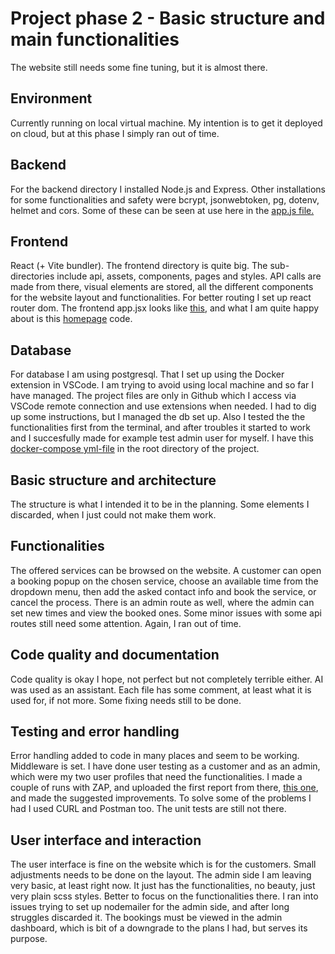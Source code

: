 # Project phase 2 - Basic structure and main functionalities
The website still needs some fine tuning, but it is almost there. 

## Environment
Currently running on local virtual machine. My intention is to get it deployed on cloud, but at this phase I simply ran out of time. 

## Backend
For the backend directory I installed Node.js and Express. Other installations for some functionalities and safety were bcrypt, jsonwebtoken, pg, dotenv, helmet and cors. Some of these can be seen at use here in the <a href="https://github.com/satukauppinen/AdvWebDev-project/blob/main/backend/app.js">app.js file.</a>

## Frontend
React (+ Vite bundler). The frontend directory is quite big. The sub-directories include api, assets, components, pages and styles. API calls are made from there, visual elements are stored, all the different components for the website layout and functionalities. For better routing I set up react router dom. The frontend app.jsx looks like <a href="https://github.com/satukauppinen/AdvWebDev-project/blob/main/frontend/src/App.jsx">this</a>, and what I am quite happy about is this <a href="https://github.com/satukauppinen/AdvWebDev-project/blob/main/frontend/src/pages/HomePage.jsx">homepage</a> code.

## Database
For database I am using postgresql. That I set up using the Docker extension in VSCode. I am trying to avoid using local machine and so far I have managed. The project files are only in Github which I access via VSCode remote connection and use extensions when needed. I had to dig up some instructions, but I managed the db set up. Also I tested the the functionalities first from the terminal, and after troubles it started to work and I succesfully made for example test admin user for myself. I have this <a href="https://github.com/satukauppinen/AdvWebDev-project/blob/main/docker-compose.yml">docker-compose yml-file</a> in the root directory of the project.

## Basic structure and architecture
The structure is what I intended it to be in the planning. Some elements I discarded, when I just could not make them work.

## Functionalities
The offered services can be browsed on the website. A customer can open a booking popup on the chosen service, choose an available time from the dropdown menu, then add the asked contact info and book the service, or cancel the process. There is an admin route as well, where the admin can set new times and view the booked ones. Some minor issues with some api routes still need some attention. Again, I ran out of time.

## Code quality and documentation
Code quality is okay I hope, not perfect but not completely terrible either. AI was used as an assistant. Each file has some comment, at least what it is used for, if not more. Some fixing needs still to be done. 

## Testing and error handling
Error handling added to code in many places and seem to be working. Middleware is set. I have done user testing as a customer and as an admin, which were my two user profiles that need the functionalities. I made a couple of runs with ZAP, and uploaded the first report from there, <a href="https://github.com/satukauppinen/AdvWebDev-project/blob/main/testfiles/firstZAP-Report-.md">this one</a>, and made the suggested improvements. To solve some of the problems I had I used CURL and Postman too. The unit tests are still not there.

## User interface and interaction
The user interface is fine on the website which is for the customers. Small adjustments needs to be done on the layout. The admin side I am leaving very basic, at least right now. It just has the functionalities, no beauty, just very plain scss styles. Better to focus on the functionalities there. I ran into issues trying to set up nodemailer for the admin side, and after long struggles discarded it. The bookings must be viewed in the admin dashboard, which is bit of a downgrade to the plans I had, but serves its purpose. 
